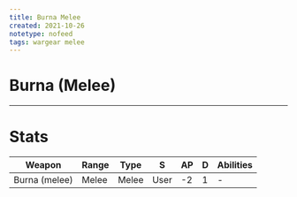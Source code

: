 ```yaml
---
title: Burna Melee
created: 2021-10-26
notetype: nofeed
tags: wargear melee
---
```


# Burna (Melee)

---

# Stats

| Weapon        | Range | Type  | S    | AP  | D   | Abilities |
| ------------- | ----- | ----- | ---- | --- | --- | --------- |
| Burna (melee) | Melee | Melee | User | -2  | 1   | -         | 